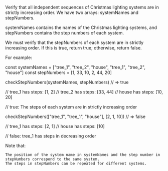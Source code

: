 Verify that all independent sequences of Christmas lighting systems are in strictly increasing order. We have two arrays: systemNames and stepNumbers.

systemNames contains the names of the Christmas lighting systems, and stepNumbers contains the step numbers of each system.

We must verify that the stepNumbers of each system are in strictly increasing order. If this is true, return true; otherwise, return false.

For example:

const systemNames = ["tree_1", "tree_2", "house", "tree_1", "tree_2", "house"]
const stepNumbers = [1, 33, 10, 2, 44, 20]

checkStepNumbers(systemNames, stepNumbers) // => true

// tree_1 has steps: [1, 2]
// tree_2 has steps: [33, 44]
// house has steps: [10, 20]

// true: The steps of each system are in strictly increasing order

checkStepNumbers(["tree_1", "tree_1", "house"], [2, 1, 10]) // => false

// tree_1 has steps: [2, 1]
// house has steps: [10]

// false: tree_1 has steps in decreasing order

Note that:

    The position of the system name in systemNames and the step number in stepNumbers correspond to the same system.
    The steps in stepNumbers can be repeated for different systems.
